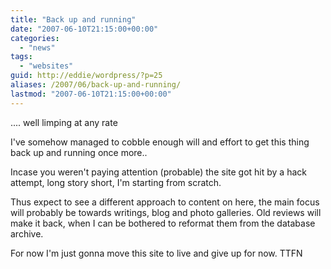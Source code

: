 ```yaml
---
title: "Back up and running"
date: "2007-06-10T21:15:00+00:00"
categories: 
  - "news"
tags: 
  - "websites"
guid: http://eddie/wordpress/?p=25
aliases: /2007/06/back-up-and-running/
lastmod: "2007-06-10T21:15:00+00:00"
---
```


.... well limping at any rate

I've somehow managed to cobble enough will and effort to get this thing back up and running once more..

Incase you weren't paying attention (probable) the site got hit by a hack attempt, long story short, I'm starting from scratch.

Thus expect to see a different approach to content on here, the main focus will probably be towards writings, blog and photo galleries. Old reviews will make it back, when I can be bothered to reformat them from the database archive.

For now I'm just gonna move this site to live and give up for now. TTFN
